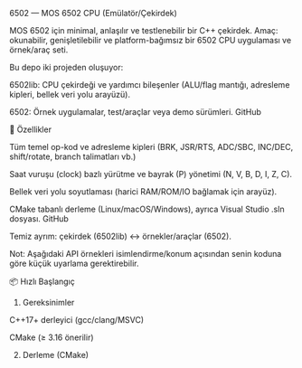 6502 — MOS 6502 CPU (Emülatör/Çekirdek)

MOS 6502 için minimal, anlaşılır ve testlenebilir bir C++ çekirdek. Amaç: okunabilir, genişletilebilir ve platform-bağımsız bir 6502 CPU uygulaması ve örnek/araç seti.

Bu depo iki projeden oluşuyor:

6502lib: CPU çekirdeği ve yardımcı bileşenler (ALU/flag mantığı, adresleme kipleri, bellek veri yolu arayüzü).

6502: Örnek uygulamalar, test/araçlar veya demo sürümleri. 
GitHub

🚀 Özellikler

Tüm temel op-kod ve adresleme kipleri (BRK, JSR/RTS, ADC/SBC, INC/DEC, shift/rotate, branch talimatları vb.)

Saat vuruşu (clock) bazlı yürütme ve bayrak (P) yönetimi (N, V, B, D, I, Z, C).

Bellek veri yolu soyutlaması (harici RAM/ROM/IO bağlamak için arayüz).

CMake tabanlı derleme (Linux/macOS/Windows), ayrıca Visual Studio .sln dosyası. 
GitHub

Temiz ayrım: çekirdek (6502lib) ↔️ örnekler/araçlar (6502).

Not: Aşağıdaki API örnekleri isimlendirme/konum açısından senin koduna göre küçük uyarlama gerektirebilir.

📦 Hızlı Başlangıç
1) Gereksinimler

C++17+ derleyici (gcc/clang/MSVC)

CMake (≥ 3.16 önerilir)

2) Derleme (CMake)
